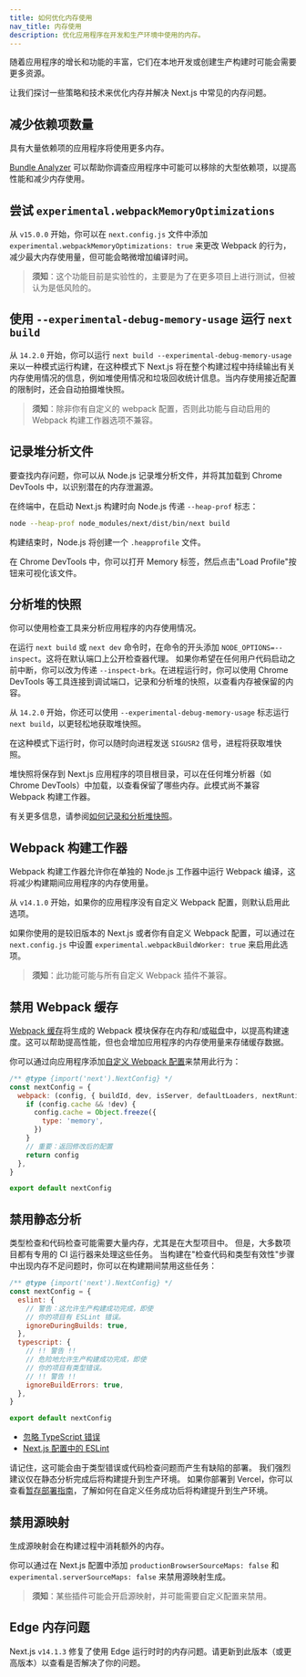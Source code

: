 ```yaml
---
title: 如何优化内存使用
nav_title: 内存使用
description: 优化应用程序在开发和生产环境中使用的内存。
---
```


随着应用程序的增长和功能的丰富，它们在本地开发或创建生产构建时可能会需要更多资源。

让我们探讨一些策略和技术来优化内存并解决 Next.js 中常见的内存问题。

## 减少依赖项数量

具有大量依赖项的应用程序将使用更多内存。

[Bundle Analyzer](/nextjs-cn/app/guides/package-bundling) 可以帮助你调查应用程序中可能可以移除的大型依赖项，以提高性能和减少内存使用。

## 尝试 `experimental.webpackMemoryOptimizations`

从 `v15.0.0` 开始，你可以在 `next.config.js` 文件中添加 `experimental.webpackMemoryOptimizations: true` 来更改 Webpack 的行为，减少最大内存使用量，但可能会略微增加编译时间。

> **须知**：这个功能目前是实验性的，主要是为了在更多项目上进行测试，但被认为是低风险的。

## 使用 `--experimental-debug-memory-usage` 运行 `next build`

从 `14.2.0` 开始，你可以运行 `next build --experimental-debug-memory-usage` 来以一种模式运行构建，在这种模式下 Next.js 将在整个构建过程中持续输出有关内存使用情况的信息，例如堆使用情况和垃圾回收统计信息。当内存使用接近配置的限制时，还会自动拍摄堆快照。

> **须知**：除非你有自定义的 webpack 配置，否则此功能与自动启用的 Webpack 构建工作器选项不兼容。

## 记录堆分析文件

要查找内存问题，你可以从 Node.js 记录堆分析文件，并将其加载到 Chrome DevTools 中，以识别潜在的内存泄漏源。

在终端中，在启动 Next.js 构建时向 Node.js 传递 `--heap-prof` 标志：

```sh
node --heap-prof node_modules/next/dist/bin/next build
```

构建结束时，Node.js 将创建一个 `.heapprofile` 文件。

在 Chrome DevTools 中，你可以打开 Memory 标签，然后点击"Load Profile"按钮来可视化该文件。

## 分析堆的快照

你可以使用检查工具来分析应用程序的内存使用情况。

在运行 `next build` 或 `next dev` 命令时，在命令的开头添加 `NODE_OPTIONS=--inspect`。这将在默认端口上公开检查器代理。
如果你希望在任何用户代码启动之前中断，你可以改为传递 `--inspect-brk`。在进程运行时，你可以使用 Chrome DevTools 等工具连接到调试端口，记录和分析堆的快照，以查看内存被保留的内容。

从 `14.2.0` 开始，你还可以使用 `--experimental-debug-memory-usage` 标志运行 `next build`，以更轻松地获取堆快照。

在这种模式下运行时，你可以随时向进程发送 `SIGUSR2` 信号，进程将获取堆快照。

堆快照将保存到 Next.js 应用程序的项目根目录，可以在任何堆分析器（如 Chrome DevTools）中加载，以查看保留了哪些内存。此模式尚不兼容 Webpack 构建工作器。

有关更多信息，请参阅[如何记录和分析堆快照](https://developer.chrome.com/docs/devtools/memory-problems/heap-snapshots)。

## Webpack 构建工作器

Webpack 构建工作器允许你在单独的 Node.js 工作器中运行 Webpack 编译，这将减少构建期间应用程序的内存使用量。

从 `v14.1.0` 开始，如果你的应用程序没有自定义 Webpack 配置，则默认启用此选项。

如果你使用的是较旧版本的 Next.js 或者你有自定义 Webpack 配置，可以通过在 `next.config.js` 中设置 `experimental.webpackBuildWorker: true` 来启用此选项。

> **须知**：此功能可能与所有自定义 Webpack 插件不兼容。

## 禁用 Webpack 缓存

[Webpack 缓存](https://webpack.js.org/configuration/cache/)将生成的 Webpack 模块保存在内存和/或磁盘中，以提高构建速度。这可以帮助提高性能，但也会增加应用程序的内存使用量来存储缓存数据。

你可以通过向应用程序添加[自定义 Webpack 配置](/nextjs-cn/app/api-reference/config/next-config-js/webpack)来禁用此行为：

```js
/** @type {import('next').NextConfig} */
const nextConfig = {
  webpack: (config, { buildId, dev, isServer, defaultLoaders, nextRuntime, webpack }) => {
    if (config.cache && !dev) {
      config.cache = Object.freeze({
        type: 'memory',
      })
    }
    // 重要：返回修改后的配置
    return config
  },
}

export default nextConfig
```

## 禁用静态分析

类型检查和代码检查可能需要大量内存，尤其是在大型项目中。
但是，大多数项目都有专用的 CI 运行器来处理这些任务。
当构建在"检查代码和类型有效性"步骤中出现内存不足问题时，你可以在构建期间禁用这些任务：

```js
/** @type {import('next').NextConfig} */
const nextConfig = {
  eslint: {
    // 警告：这允许生产构建成功完成，即使
    // 你的项目有 ESLint 错误。
    ignoreDuringBuilds: true,
  },
  typescript: {
    // !! 警告 !!
    // 危险地允许生产构建成功完成，即使
    // 你的项目有类型错误。
    // !! 警告 !!
    ignoreBuildErrors: true,
  },
}

export default nextConfig
```

- [忽略 TypeScript 错误](/nextjs-cn/app/api-reference/config/typescript#disabling-typescript-errors-in-production)
- [Next.js 配置中的 ESLint](/nextjs-cn/pages/api-reference/config/next-config-js/eslint)

请记住，这可能会由于类型错误或代码检查问题而产生有缺陷的部署。
我们强烈建议仅在静态分析完成后将构建提升到生产环境。
如果你部署到 Vercel，你可以查看[暂存部署指南](https://vercel.com/docs/deployments/managing-deployments#staging-and-promoting-a-production-deployment)，了解如何在自定义任务成功后将构建提升到生产环境。

## 禁用源映射

生成源映射会在构建过程中消耗额外的内存。

你可以通过在 Next.js 配置中添加 `productionBrowserSourceMaps: false` 和 `experimental.serverSourceMaps: false` 来禁用源映射生成。

> **须知**：某些插件可能会开启源映射，并可能需要自定义配置来禁用。

## Edge 内存问题

Next.js `v14.1.3` 修复了使用 Edge 运行时时的内存问题。请更新到此版本（或更高版本）以查看是否解决了你的问题。
